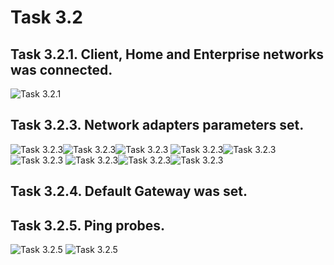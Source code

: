 # Task 3.2

## Task 3.2.1. Client, Home and Enterprise networks was connected.
![Task 3.2.1](https://github.com/DragMix/DevOps_online_Kharkiv_2022Q1Q2/blob/main/m3/task3.2/result_images/task3.2.1.png)
## Task 3.2.3. Network adapters parameters set.
![Task 3.2.3](https://github.com/DragMix/DevOps_online_Kharkiv_2022Q1Q2/blob/main/m3/task3.2/result_images/task3.2.3_isp1_1.png)![Task 3.2.3](https://github.com/DragMix/DevOps_online_Kharkiv_2022Q1Q2/blob/main/m3/task3.2/result_images/task3.2.3_isp1_2.png)![Task 3.2.3](https://github.com/DragMix/DevOps_online_Kharkiv_2022Q1Q2/blob/main/m3/task3.2/result_images/task3.2.3_isp1_3.png)
![Task 3.2.3](https://github.com/DragMix/DevOps_online_Kharkiv_2022Q1Q2/blob/main/m3/task3.2/result_images/task3.2.3_isp2_1.png)![Task 3.2.3](https://github.com/DragMix/DevOps_online_Kharkiv_2022Q1Q2/blob/main/m3/task3.2/result_images/task3.2.3_isp2_2.png)![Task 3.2.3](https://github.com/DragMix/DevOps_online_Kharkiv_2022Q1Q2/blob/main/m3/task3.2/result_images/task3.2.3_isp2_3.png)
![Task 3.2.3](https://github.com/DragMix/DevOps_online_Kharkiv_2022Q1Q2/blob/main/m3/task3.2/result_images/task3.2.3_isp3_1.png)![Task 3.2.3](https://github.com/DragMix/DevOps_online_Kharkiv_2022Q1Q2/blob/main/m3/task3.2/result_images/task3.2.3_isp3_2.png)![Task 3.2.3](https://github.com/DragMix/DevOps_online_Kharkiv_2022Q1Q2/blob/main/m3/task3.2/result_images/task3.2.3_isp3_3.png)
## Task 3.2.4. Default Gateway was set.
## Task 3.2.5. Ping probes.
![Task 3.2.5](https://github.com/DragMix/DevOps_online_Kharkiv_2022Q1Q2/blob/main/m3/task3.2/result_images/task3.2.5_1.png)
![Task 3.2.5](https://github.com/DragMix/DevOps_online_Kharkiv_2022Q1Q2/blob/main/m3/task3.2/result_images/task3.2.5_2.png)
